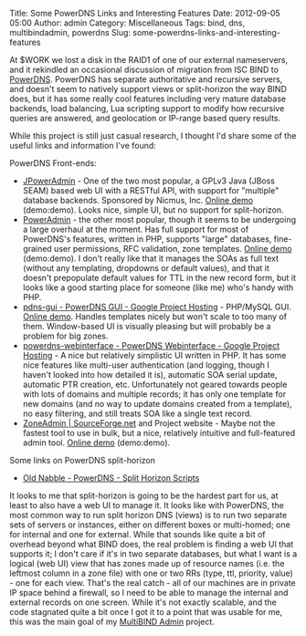 Title: Some PowerDNS Links and Interesting Features
Date: 2012-09-05 05:00
Author: admin
Category: Miscellaneous
Tags: bind, dns, multibindadmin, powerdns
Slug: some-powerdns-links-and-interesting-features

At $WORK we lost a disk in the RAID1 of one of our external nameservers,
and it rekindled an occasional discussion of migration from <a>ISC
BIND</a> to [PowerDNS](http://powerdns.com/content/products.html).
PowerDNS has separate authoritative and recursive servers, and doesn't
seem to natively support views or split-horizon the way BIND does, but
it has some really cool features including very mature database
backends, load balancing, Lua scripting support to modify how recursive
queries are answered, and geolocation or IP-range based query results.

While this project is still just casual research, I thought I'd share
some of the useful links and information I've found:

PowerDNS Front-ends:

-   [JPowerAdmin](http://www.nicmus.com/community.html) - One of the two
    most popular, a GPLv3 Java (JBoss SEAM) based web UI with a RESTful
    API, with support for "multiple" database backends. Sponsored by
    Nicmus, Inc. [Online demo](http://www.nicmus.com/JPowerAdmin)
    (demo:demo). Looks nice, simple UI, but no support for
    split-horizon.
-   [PowerAdmin](https://www.poweradmin.org) - the other most popular,
    though it seems to be undergoing a large overhaul at the moment. Has
    full support for most of PowerDNS's features, written in PHP,
    supports "large" databases, fine-grained user permissions, RFC
    validation, zone templates. [Online
    demo](http://demo.poweradmin.org/) (demo:demo). I don't really like
    that it manages the SOAs as full text (without any templating,
    dropdowns or default values), and that it doesn't prepopulate
    default values for TTL in the new record form, but it looks like a
    good starting place for someone (like me) who's handy with PHP.
-   [pdns-gui - PowerDNS GUI - Google Project
    Hosting](http://code.google.com/p/pdns-gui/) - PHP/MySQL GUI.
    [Online demo](http://www.powerdns-gui.org/). Handles templates
    nicely but won't scale to too many of them. Window-based UI is
    visually pleasing but will probably be a problem for big zones.
-   [powerdns-webinterface - PowerDNS Webinterface - Google Project
    Hosting](http://code.google.com/p/powerdns-webinterface/) - A nice
    but relatively simplistic UI written in PHP. It has some nice
    features like multi-user authentication (and logging, though I
    haven't looked into how detailed it is), automatic SOA serial
    update, automatic PTR creation, etc. Unfortunately not geared
    towards people with lots of domains and multiple records; it has
    only one template for new domains (and no way to update domains
    created from a template), no easy filtering, and still treats SOA
    like a single text record.
-   [ZoneAdmin |
    SourceForge.net](http://sourceforge.net/projects/zoneadmin/) and
    <a>Project website</a> - Maybe not the fastest tool to use in bulk,
    but a nice, relatively intuitive and full-featured admin tool.
    [Online demo](http://open.megabit.net/demos/ZoneAdmin/) (demo:demo).

Some links on PowerDNS split-horizon

-   [Old Nabble - PowerDNS - Split Horizon
    Scripts](http://old.nabble.com/Split-Horizon-Scripts-td32843045.html)

It looks to me that split-horizon is going to be the hardest part for
us, at least to also have a web UI to manage it. It looks like with
PowerDNS, the most common way to run split horizon DNS (views) is to run
two separate sets of servers or instances, either on different boxes or
multi-homed; one for internal and one for external. While that sounds
like quite a bit of overhead beyond what BIND does, the real problem is
finding a web UI that supports it; I don't care if it's in two separate
databases, but what I want is a logical (web UI) view that has zones
made up of resource names (i.e. the leftmost column in a zone file) with
one or two RRs (type, ttl, priority, value) - one for each view. That's
the real catch - all of our machines are in private IP space behind a
firewall, so I need to be able to manage the internal and external
records on one screen. While it's not exactly scalable, and the code
stagnated quite a bit once I got it to a point that was usable for me,
this was the main goal of my [MultiBIND
Admin](http://multibindadmin.jasonantman.com/) project.
